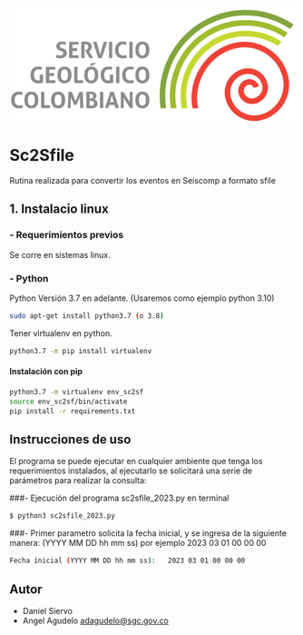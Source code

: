 ![SGC](images/sgc_logo.png)<!-- .element width="700"-->

# Sc2Sfile 


Rutina realizada para convertir los eventos en Seiscomp a formato sfile  

## 1. Instalacio linux

### - Requerimientos previos
Se corre en sistemas linux.

### - Python
Python Versión 3.7 en adelante. (Usaremos como ejemplo python 3.10)
```bash
sudo apt-get install python3.7 (o 3.8)
```

Tener virtualenv en python.
```bash
python3.7 -m pip install virtualenv
```

#### Instalación con pip 
```bash
python3.7 -m virtualenv env_sc2sf
source env_sc2sf/bin/activate
pip install -r requirements.txt
```

## Instrucciones de uso

El programa se puede ejecutar en cualquier ambiente que tenga los requerimientos instalados, al ejecutarlo se solicitará una serie de parámetros para realizar la consulta: 

###- Ejecución del programa sc2sfile_2023.py en terminal

```bash
$ python3 sc2sfile_2023.py
```
###- Primer parametro
solicita la fecha inicial, y se ingresa de la siguiente manera: 
(YYYY MM DD hh mm ss)  por ejemplo 2023 03 01 00 00 00

```bash
Fecha inicial (YYYY MM DD hh mm ss):   2023 03 01 00 00 00
```

## Autor

- Daniel Siervo 
- Angel Agudelo adagudelo@sgc.gov.co


